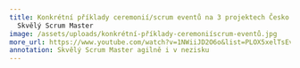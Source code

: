 ```yaml
---
title: Konkrétní příklady ceremonií/scrum eventů na 3 projektech Česko.Digital |
  Skvělý Scrum Master
image: /assets/uploads/konkrétní-příklady-ceremoniíscrum-eventů.jpg
more_url: https://www.youtube.com/watch?v=1NWiiJD2O6o&list=PLOX5xelTsEv8lEC9EOhKA67f4TXaTsQRw&index=5&ab_channel=%C4%8Cesko.Digital
annotation: Skvělý Scrum Master agilně i v nezisku
---
```


